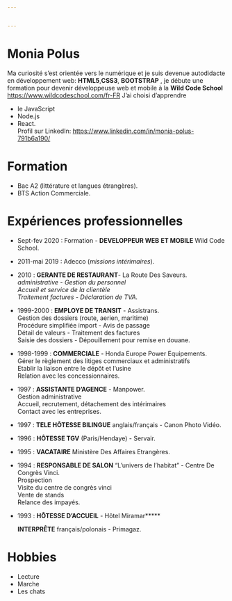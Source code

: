 ```yaml
---


---
```


<h1 id="monia-polus">Monia Polus</h1>
<p>Ma curiosité s’est orientée vers le numérique et je suis devenue autodidacte en développement web: <strong>HTML5</strong>,<strong>CSS3</strong>, <strong>BOOTSTRAP</strong> , je débute une formation pour devenir développeuse web et mobile à la <strong>Wild Code School</strong> <a href="https://www.wildcodeschool.com/fr-FR">https://www.wildcodeschool.com/fr-FR</a> J’ai choisi d’apprendre</p>
<ul>
<li>le JavaScript</li>
<li>Node.js</li>
<li>React.<br>
Profil sur LinkedIn: <a href="https://www.linkedin.com/in/monia-polus-791b6a190/">https://www.linkedin.com/in/monia-polus-791b6a190/</a></li>
</ul>
<h1 id="formation">Formation</h1>
<ul>
<li>Bac A2 (littérature et langues étrangères).</li>
<li>BTS Action Commerciale.</li>
</ul>
<h1 id="expériences-professionnelles">Expériences professionnelles</h1>
<ul>
<li>
<p>Sept-fev 2020 : Formation - <strong>DEVELOPPEUR WEB</strong> <strong>ET MOBILE</strong> Wild Code School.</p>
</li>
<li>
<p>2011-mai 2019 :  Adecco (<em>missions</em> <em>intérimaires</em>).</p>
</li>
<li>
<p>2010 : <strong>GERANTE DE RESTAURANT</strong>- La Route Des Saveurs.<br>
<em>administrative</em> - <em>Gestion</em> <em>du</em>  <em>personnel</em><br>
<em>Accueil</em> <em>et</em> <em>service</em> <em>de</em> <em>la</em> <em>clientèle</em><br>
<em>Traitement</em> <em>factures</em> - <em>Déclaration</em> <em>de</em> <em>TVA.</em></p>
</li>
<li>
<p>1999-2000 : <strong>EMPLOYE DE TRANSIT</strong> - Assistrans.<br>
Gestion des dossiers (route, aerien, maritime)<br>
Procédure simplifiée import - Avis de passage<br>
Détail de valeurs - Traitement des factures<br>
Saisie des dossiers - Dépouillement pour remise en douane.</p>
</li>
<li>
<p>1998-1999  : <strong>COMMERCIALE</strong> - Honda Europe Power Equipements.<br>
Gérer le règlement des litiges commerciaux et administratifs<br>
Etablir la liaison entre le dépôt et l’usine<br>
Relation avec les concessionnaires.</p>
</li>
<li>
<p>1997  :  <strong>ASSISTANTE D’AGENCE</strong> - Manpower.<br>
Gestion administrative<br>
Accueil, recrutement, détachement des intérimaires<br>
Contact avec les entreprises.</p>
</li>
<li>
<p>1997  : <strong>TELE HÔTESSE BILINGUE</strong> anglais/français - Canon Photo Vidéo.</p>
</li>
<li>
<p>1996 : <strong>HÔTESSE TGV</strong> (Paris/Hendaye) - Servair.</p>
</li>
<li>
<p>1995 : <strong>VACATAIRE</strong>  Ministère Des Affaires Etrangères.</p>
</li>
<li>
<p>1994 : <strong>RESPONSABLE DE SALON</strong> “L’univers de l’habitat” - Centre De Congrès Vinci.<br>
Prospection<br>
Visite du centre de congrès vinci<br>
Vente de stands<br>
Relance des impayés.</p>
</li>
<li>
<p>1993 : <strong>HÔTESSE D’ACCUEIL</strong> - Hôtel Miramar*****</p>
<p><strong>INTERPRÊTE</strong> français/polonais - Primagaz.</p>
</li>
</ul>
<h1 id="hobbies">Hobbies</h1>
<ul>
<li>Lecture</li>
<li>Marche</li>
<li>Les chats</li>
</ul>

